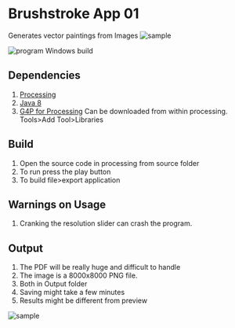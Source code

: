 # Brushstroke App 01
 Generates vector paintings from Images
![sample]("/images/rectanges_random.jpg")

![program]("images/screenshot.jpg") Windows build

## Dependencies
1. [Processing](https://processing.org/)
2. [Java 8](http://java.com/download)
3. [G4P for Processing](http://www.lagers.org.uk/g4p/download.html) Can be downloaded from within processing. Tools>Add Tool>Libraries

## Build
1. Open the source code in processing from source folder
2. To run press the play button
3. To build file>export application

## Warnings on Usage
1. Cranking the resolution slider can crash the program.

## Output
 1. The PDF will be really huge and difficult to handle
 2. The image is a 8000x8000 PNG file.
 3. Both in Output folder
 4. Saving might take a few minutes
 5. Results might be different from preview

![sample]("https://github.com/strangerobot/Brushstroke-App-01/blob/master/images/circles.JPG?raw=true")
